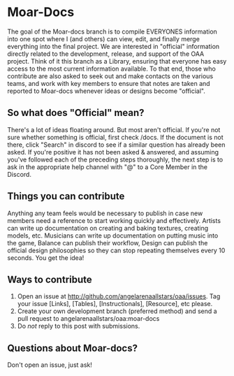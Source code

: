 # Moar-Docs
The goal of the Moar-docs branch is to compile EVERYONES information into one spot where I (and others) can view, edit, and finally merge everything into the final project. We are interested in "official" information directly related to the development, release, and support of the OAA project. Think of it this branch as a Library, ensuring that everyone has easy access to the most current information available. To that end, those who contribute are also asked to seek out and make contacts on the various teams, and work with key members to ensure that notes are taken and reported to Moar-docs whenever ideas or designs become "official".
## So what does "Official" mean?
There's a lot of ideas floating around. But most aren't official. If you're not sure whether something is official, first check /docs. If the document is not there, click "Search" in discord to see if a similar question has already been asked. If you're positive it has not been asked & answered, and assuming you've followed each of the preceding steps thoroughly, the next step is to ask in the appropriate help channel with "@<username>" to a Core Member in the Discord.
## Things you can contribute
Anything any team feels would be necessary to publish in case new members need a reference to start working quickly and effectively. Artists can write up documentation on creating and baking textures, creating models, etc. Musicians can write up documentation on putting music into the game, Balance can publish their workflow, Design can publish the official design philosophies so they can stop repeating themselves every 10 seconds. You get the idea!
## Ways to contribute
1. Open an issue at http://github.com/angelarenaallstars/oaa/issues. Tag your issue [Links], [Tables], [Instructionals], [Resource], etc please.
2.  Create your own development branch (preferred method) and send a pull request to angelarenaallstars/oaa:moar-docs
3. Do *not* reply to this post with submissions.

## Questions about Moar-docs?

Don't open an issue, just ask!
